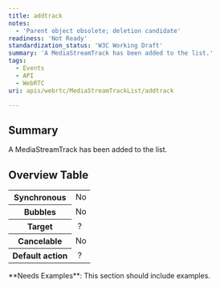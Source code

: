 ```yaml
---
title: addtrack
notes:
  - 'Parent object obsolete; deletion candidate'
readiness: 'Not Ready'
standardization_status: 'W3C Working Draft'
summary: 'A MediaStreamTrack has been added to the list.'
tags:
  - Events
  - API
  - WebRTC
uri: apis/webrtc/MediaStreamTrackList/addtrack

---
```

## Summary

A MediaStreamTrack has been added to the list.

## Overview Table

<table class="wikitable">
<tr>
<th>
Synchronous

</th>
<td>
No

</td>
</tr>
<tr>
<th>
Bubbles

</th>
<td>
No

</td>
</tr>
<tr>
<th>
Target

</th>
<td>
 ?

</td>
</tr>
<tr>
<th>
Cancelable

</th>
<td>
No

</td>
</tr>
<tr>
<th>
Default action

</th>
<td>
 ?

</td>
</tr>
</table>
**Needs Examples**: This section should include examples.

